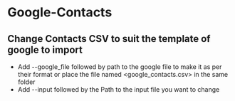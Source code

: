 # Google-Contacts
## Change Contacts CSV to suit the template of google to import
- Add --google_file followed by path to the google file to make it as per their format or place the file named <google_contacts.csv> in the same folder
- Add --input followed by the Path to the input file you want to change
